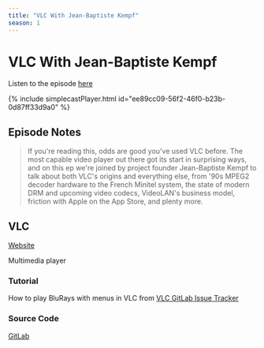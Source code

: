 ```yaml
---
title: "VLC With Jean-Baptiste Kempf"
season: 1
---
```

# VLC With Jean-Baptiste Kempf

Listen to the episode [here](https://fosspod.content.town/episodes/vlc-with-jean-baptiste-kempf)

{% include simplecastPlayer.html id="ee89cc09-56f2-46f0-b23b-0d87ff33d9a0" %}

## Episode Notes

> If you're reading this, odds are good you've used VLC before. The most capable video player out there got its start in surprising ways, and on this ep we're joined by project founder Jean-Baptiste Kempf to talk about both VLC's origins and everything else, from '90s MPEG2 decoder hardware to the French Minitel system, the state of modern DRM and upcoming video codecs, VideoLAN's business model, friction with Apple on the App Store, and plenty more.


## VLC
[Website](https://www.videolan.org/vlc/)

Multimedia player

### Tutorial
How to play BluRays with menus in VLC from [VLC GitLab Issue Tracker](https://code.videolan.org/videolan/vlc/-/issues/25979)

### Source Code
[GitLab](https://code.videolan.org/videolan/vlc)